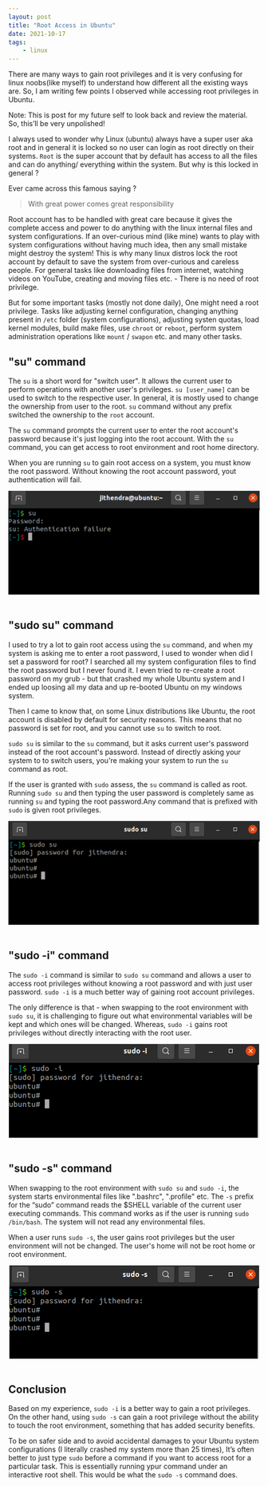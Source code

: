 ```yaml
---
layout: post
title: "Root Access in Ubuntu"
date: 2021-10-17
tags: 
    - linux
---
```


There are many ways to gain root privileges and it is very confusing for linux noobs(like myself) to understand how different all the existing ways are. So, I am writing few points I observed while accessing root privileges in Ubuntu.

 <!-- more -->


Note: This is post for my future self to look back and review the material. So, this’ll be very unpolished!

I always used to wonder why Linux (ubuntu) always have a super user aka root and in general it is locked so no user can login as root directly on their systems. `Root` is the super account that by default has access to all the files and can do anything/ everything within the system. But why is this locked in general ?

Ever came across this famous saying ?
> With great power comes great responsibility

Root account has to be handled with great care because it gives the complete access and power to do anything with the linux internal files and system configurations. If an over-curious mind (like mine) wants to play with system configurations without having much idea, then any small mistake might destroy the system! This is why many linux distros lock the root account by default to save the system from over-curious and careless people. For general tasks like downloading files from internet, watching videos on YouTube, creating and moving files etc. - There is no need of root privilege.

But for some important tasks (mostly not done daily), One might need a root privilege. Tasks like adjusting kernel configuration, changing anything present in `/etc` folder (system configurations), adjusting systen quotas, load kernel modules, build make files, use `chroot` or `reboot`, perform system administration operations like `mount` / `swapon` etc. and many other tasks.

## "su" command
The `su` is a short word for "switch user". It allows the current user to perform operations with another user's privileges. `su [user_name]` can be used to switch to the respective user. In general, it is mostly used to change the ownership from user to the root. `su` command without any prefix switched the ownership to the `root` account. 

The `su` command prompts the current user to enter the root account's password because it's just logging into the root account. With the `su` command, you can get access to root environment and root home directory.

When you are running `su` to gain root access on a system, you must know the root password. Without knowing the root account password, yout authentication will fail.

<center> <img src = "/images/posts/2021-10-17/su.png" width = "auto" width = "100%"> </center>
<br>

## "sudo su" command

I used to try a lot to gain root access using the `su` command, and when my system is asking me to enter a root password, I used to wonder when did I set a password for root? I searched all my system configuration files to find the root password but I never found it. I even tried to re-create a root password on my grub - but that crashed my whole Ubuntu system and I ended up loosing all my data and up re-booted Ubuntu on my windows system. 

Then I came to know that, on some Linux distributions like Ubuntu, the root account is disabled by default for security reasons. This means that no password is set for root, and you cannot use `su` to switch to root. 

`sudo su` is similar to the `su` command, but it asks current user's password instead of the root account's password. Instead of directly asking your system to to switch users, you're making your system to run the `su` command as root. 

If the user is granted with `sudo` assess, the `su` command is called as root. Running `sudo su` and then typing the user password is completely same as running `su` and typing the root password.Any command that is prefixed with `sudo`  is given root privileges.

<center> <img src = "/images/posts/2021-10-17/sudosu.png" width = "auto" width = "100%"> </center>
<br>



## "sudo -i" command
The `sudo -i` command is similar to `sudo su` command and allows a user to access root privileges without knowing a root password and with just user password. `sudo -i` is a much better way of gaining root account privileges.

The only difference is that - when swapping to the root environment with `sudo su`,  it is challenging to figure out what environmental variables will be kept and which ones will be changed. Whereas, `sudo -i` gains root privileges without directly interacting with the root user.

<center> <img src = "/images/posts/2021-10-17/sudoi.png" width = "auto" width = "100%"> </center>
<br>


## "sudo -s" command

When swapping to the root environment with `sudo su` and `sudo -i`, the system starts environmental files like ".bashrc", ".profile" etc. The `-s` prefix for the “sudo” command reads the $SHELL variable of the current user executing commands. This command works as if the user is running `sudo /bin/bash`. The system will not read any environmental files. 

When a user runs `sudo -s`, the user gains root privileges but the user environment will not be changed. The user's home will not be root home or root environment.

<center> <img src = "/images/posts/2021-10-17/sudos.png" width = "auto" width = "100%"> </center>
<br>


## Conclusion
Based on my experience, `sudo -i` is a better way to gain a root privileges. On the other hand, using `sudo -s` can gain a root privilege without the ability to touch the root environment, something that has added security benefits.

To be on safer side and to avoid accidental damages to your Ubuntu system configurations (I literally crashed my system more than 25 times), It’s often better to just type `sudo` before a command if you want to access root for a particular task. This is essentially running ypur command under an interactive root shell. This would be what the `sudo -s` command does.


